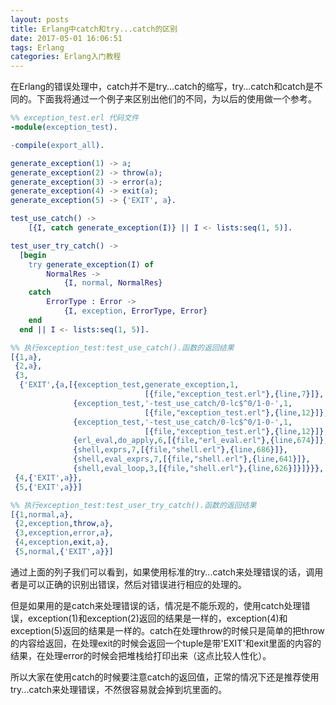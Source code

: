 ```yaml
---
layout: posts
title: Erlang中catch和try...catch的区别
date: 2017-05-01 16:06:51
tags: Erlang
categories: Erlang入门教程
---
```

在Erlang的错误处理中，catch并不是try...catch的缩写，try...catch和catch是不同的。下面我将通过一个例子来区别出他们的不同，为以后的使用做一个参考。
``` erlang
%% exception_test.erl 代码文件
-module(exception_test).

-compile(export_all).

generate_exception(1) -> a;
generate_exception(2) -> throw(a);
generate_exception(3) -> error(a);
generate_exception(4) -> exit(a);
generate_exception(5) -> {'EXIT', a}.

test_use_catch() ->
    [{I, catch generate_exception(I)} || I <- lists:seq(1, 5)].

test_user_try_catch() ->
  [begin
    try generate_exception(I) of
        NormalRes ->
            {I, normal, NormalRes}
    catch
        ErrorType : Error ->
            {I, exception, ErrorType, Error}
    end
  end || I <- lists:seq(1, 5)].
```
``` erlang
%% 执行exception_test:test_use_catch().函数的返回结果
[{1,a},
 {2,a},
 {3,
  {'EXIT',{a,[{exception_test,generate_exception,1,
                              [{file,"exception_test.erl"},{line,7}]},
              {exception_test,'-test_use_catch/0-lc$^0/1-0-',1,
                              [{file,"exception_test.erl"},{line,12}]},
              {exception_test,'-test_use_catch/0-lc$^0/1-0-',1,
                              [{file,"exception_test.erl"},{line,12}]},
              {erl_eval,do_apply,6,[{file,"erl_eval.erl"},{line,674}]},
              {shell,exprs,7,[{file,"shell.erl"},{line,686}]},
              {shell,eval_exprs,7,[{file,"shell.erl"},{line,641}]},
              {shell,eval_loop,3,[{file,"shell.erl"},{line,626}]}]}}},
 {4,{'EXIT',a}},
 {5,{'EXIT',a}}]
```
``` erlang
%% 执行exception_test:test_user_try_catch().函数的返回结果
[{1,normal,a},
 {2,exception,throw,a},
 {3,exception,error,a},
 {4,exception,exit,a},
 {5,normal,{'EXIT',a}}]
```
通过上面的列子我们可以看到，如果使用标准的try...catch来处理错误的话，调用者是可以正确的识别出错误，然后对错误进行相应的处理的。

但是如果用的是catch来处理错误的话，情况是不能乐观的，使用catch处理错误，exception(1)和exception(2)返回的结果是一样的，exception(4)和exception(5)返回的结果是一样的。catch在处理throw的时候只是简单的把throw的内容给返回，在处理exit的时候会返回一个tuple是带'EXIT'和exit里面的内容的结果，在处理error的时候会把堆栈给打印出来（这点比较人性化）。

所以大家在使用catch的时候要注意catch的返回值，正常的情况下还是推荐使用try...catch来处理错误，不然很容易就会掉到坑里面的。